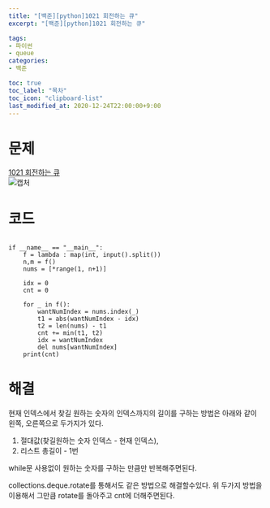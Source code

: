 ```yaml
---
title: "[백준][python]1021 회전하는 큐"
excerpt: "[백준][python]1021 회전하는 큐"

tags: 
- 파이썬
- queue
categories: 
- 백준

toc: true
toc_label: "목차"
toc_icon: "clipboard-list"
last_modified_at: 2020-12-24T22:00:00+9:00
---
```


# 문제
[1021 회전하는 큐](https://www.acmicpc.net/problem/1021)  
![캡처](https://user-images.githubusercontent.com/20227720/103092453-a0843b00-463a-11eb-978d-9c35a8d122ca.PNG)  

# 코드

```python3

if __name__ == "__main__":
    f = lambda : map(int, input().split())
    n,m = f()
    nums = [*range(1, n+1)]

    idx = 0
    cnt = 0

    for _ in f():
        wantNumIndex = nums.index(_)
        t1 = abs(wantNumIndex - idx)
        t2 = len(nums) - t1
        cnt += min(t1, t2)
        idx = wantNumIndex
        del nums[wantNumIndex]
    print(cnt)

```

# 해결

현재 인덱스에서 찾길 원하는 숫자의 인덱스까지의 길이를 구하는 방법은 아래와 같이 왼쪽, 오른쪽으로 두가지가 있다.

1. 절대값(찾길원하는 숫자 인덱스 - 현재 인덱스), 
2. 리스트 총길이 - 1번 

while문 사용없이 원하는 숫자를 구하는 만큼만 반복해주면된다.

collections.deque.rotate를 통해서도 같은 방법으로 해결할수있다.
위 두가지 방법을 이용해서 그만큼 rotate를 돌아주고 cnt에 더해주면된다.